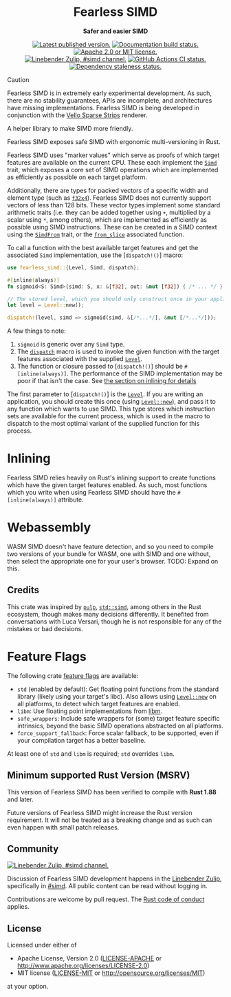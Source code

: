 <div align="center">

# Fearless SIMD

**Safer and easier SIMD**

[![Latest published version.](https://img.shields.io/crates/v/fearless_simd.svg)](https://crates.io/crates/fearless_simd)
[![Documentation build status.](https://img.shields.io/docsrs/fearless_simd.svg)](https://docs.rs/fearless_simd)
[![Apache 2.0 or MIT license.](https://img.shields.io/badge/license-Apache--2.0_OR_MIT-blue.svg)](#license)
\
[![Linebender Zulip, #simd channel.](https://img.shields.io/badge/Linebender-%23simd-blue?logo=Zulip)](https://xi.zulipchat.com/#narrow/channel/514230-simd)
[![GitHub Actions CI status.](https://img.shields.io/github/actions/workflow/status/linebender/fearless_simd/ci.yml?logo=github&label=CI)](https://github.com/linebender/fearless_simd/actions)
[![Dependency staleness status.](https://deps.rs/crate/fearless_simd/latest/status.svg)](https://deps.rs/crate/fearless_simd/)

</div>

> [!CAUTION]
> Fearless SIMD is in extremely early experimental development. As such, there are no stability
> guarantees, APIs are incomplete, and architectures have missing implementations. Fearless SIMD is
> being developed in conjunction with the [Vello Sparse
> Strips](https://github.com/linebender/vello/) renderer.

<!-- We use cargo-rdme to update the README with the contents of lib.rs.
To edit the following section, update it in lib.rs, then run:
cargo rdme --workspace-project=fearless_simd --heading-base-level=0
Full documentation at https://github.com/orium/cargo-rdme -->

<!-- Intra-doc links used in lib.rs should be evaluated here. 
See https://linebender.org/blog/doc-include/ for related discussion. -->

[libm]: https://crates.io/crates/libm
[`f32x4`]: https://docs.rs/fearless_simd/latest/fearless_simd/generated/simd_types/struct.f32x4.html
[`Simd`]: https://docs.rs/fearless_simd/0.2.0/fearless_simd/generated/simd_trait/trait.Simd.html
[`SimdFrom`]: https://docs.rs/fearless_simd/0.2.0/fearless_simd/traits/trait.SimdFrom.html
[SimdBase::from_slice]: https://docs.rs/fearless_simd/0.2.0/fearless_simd/generated/simd_trait/trait.SimdBase.html#tymethod.from_slice
[`dispatch`]: https://docs.rs/fearless_simd/0.2.0/fearless_simd/macros/macro.dispatch.html
[`Level`]: https://docs.rs/fearless_simd/0.2.0/fearless_simd/enum.Level.html
[`Level::new`]: https://docs.rs/fearless_simd/0.2.0/fearless_simd/enum.Level.html#method.new
[`std::simd`]: https://doc.rust-lang.org/std/simd/index.html
<!-- cargo-rdme start -->

A helper library to make SIMD more friendly.

Fearless SIMD exposes safe SIMD with ergonomic multi-versioning in Rust.

Fearless SIMD uses "marker values" which serve as proofs of which target features are available on the current CPU.
These each implement the [`Simd`] trait, which exposes a core set of SIMD operations which are implemented as
efficiently as possible on each target platform.

Additionally, there are types for packed vectors of a specific width and element type (such as [`f32x4`]).
Fearless SIMD does not currently support vectors of less than 128 bits.
These vector types implement some standard arithmetic traits (i.e. they can be added together using
`+`, multiplied by a scalar using `*`, among others), which are implemented as efficiently
as possible using SIMD instructions.
These can be created in a SIMD context using the [`SimdFrom`] trait, or the
[`from_slice`][SimdBase::from_slice] associated function.

To call a function with the best available target features and get the associated `Simd`
implementation, use the [`dispatch!()`] macro:

```rust
use fearless_simd::{Level, Simd, dispatch};

#[inline(always)]
fn sigmoid<S: Simd>(simd: S, x: &[f32], out: &mut [f32]) { /* ... */ }

// The stored level, which you should only construct once in your application.
let level = Level::new();

dispatch!(level, simd => sigmoid(simd, &[/*...*/], &mut [/*...*/]));
```

A few things to note:

1) `sigmoid` is generic over any `Simd` type.
2) The [`dispatch`] macro is used to invoke the given function with the target features associated with the supplied [`Level`].
3) The function or closure passed to [`dispatch!()`] should be `#[inline(always)]`.
   The performance of the SIMD implementation may be poor if that isn't the case. See [the section on inlining for details](#inlining)

The first parameter to [`dispatch!()`] is the [`Level`].
If you are writing an application, you should create this once (using [`Level::new`]), and pass it to any function which wants to use SIMD.
This type stores which instruction sets are available for the current process, which is used
in the macro to dispatch to the most optimal variant of the supplied function for this process.

# Inlining

Fearless SIMD relies heavily on Rust's inlining support to create functions which have the
given target features enabled.
As such, most functions which you write when using Fearless SIMD should have the `#[inline(always)]` attribute.

<!--
# Kernels vs not kernels

TODO: Talk about writing versions of functions which can be called in other `S: Simd` functions.
I think this pattern can also have a macro.
-->

# Webassembly

WASM SIMD doesn't have feature detection, and so you need to compile two versions of your bundle for WASM, one with SIMD and one without,
then select the appropriate one for your user's browser.
TODO: Expand on this.

## Credits

This crate was inspired by [`pulp`], [`std::simd`], among others in the Rust ecosystem, though makes many decisions differently.
It benefited from conversations with Luca Versari, though he is not responsible for any of the mistakes or bad decisions.

# Feature Flags

The following crate [feature flags](https://doc.rust-lang.org/cargo/reference/features.html#dependency-features) are available:

- `std` (enabled by default): Get floating point functions from the standard library (likely using your target's libc).
  Also allows using [`Level::new`] on all platforms, to detect which target features are enabled.
- `libm`: Use floating point implementations from [libm].
- `safe_wrappers`: Include safe wrappers for (some) target feature specific intrinsics,
  beyond the basic SIMD operations abstracted on all platforms.
- `force_support_fallback`: Force scalar fallback, to be supported, even if your compilation target has a better baseline.

At least one of `std` and `libm` is required; `std` overrides `libm`.

[`pulp`]: https://crates.io/crates/pulp

<!-- cargo-rdme end -->

## Minimum supported Rust Version (MSRV)

This version of Fearless SIMD has been verified to compile with **Rust 1.88** and later.

Future versions of Fearless SIMD might increase the Rust version requirement.
It will not be treated as a breaking change and as such can even happen with small patch releases.

## Community

[![Linebender Zulip, #simd channel.](https://img.shields.io/badge/Linebender-%23simd-blue?logo=Zulip)](https://xi.zulipchat.com/#narrow/channel/514230-simd)

Discussion of Fearless SIMD development happens in the [Linebender Zulip](https://xi.zulipchat.com/), specifically in [#simd](https://xi.zulipchat.com/#narrow/channel/514230-simd).
All public content can be read without logging in.

Contributions are welcome by pull request.
The [Rust code of conduct] applies.

## License

Licensed under either of

- Apache License, Version 2.0 ([LICENSE-APACHE](LICENSE-APACHE) or <http://www.apache.org/licenses/LICENSE-2.0>)
- MIT license ([LICENSE-MIT](LICENSE-MIT) or <http://opensource.org/licenses/MIT>)

at your option.

[Rust Code of Conduct]: https://www.rust-lang.org/policies/code-of-conduct

